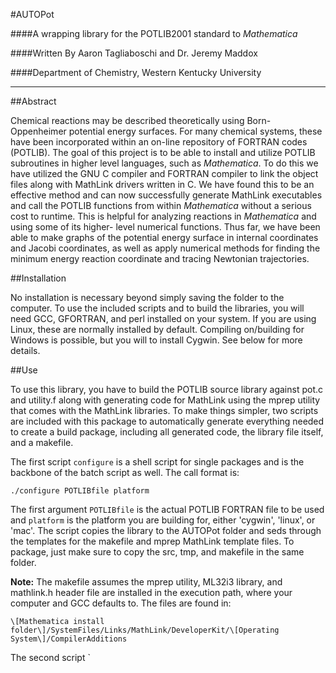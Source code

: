 #AUTOPot

####A wrapping library for the POTLIB2001 standard to *Mathematica*

####Written By Aaron Tagliaboschi and Dr. Jeremy Maddox

####Department of Chemistry, Western Kentucky University

***

##Abstract

Chemical reactions may be described theoretically using Born-Oppenheimer
potential energy surfaces. For many chemical systems, these have been
incorporated within an on-line repository of FORTRAN codes (POTLIB). The goal
of this project is to be able to install and utilize POTLIB subroutines in
higher level languages, such as *Mathematica*. To do this we have utilized the
GNU C compiler and FORTRAN compiler to link the object files along with
MathLink drivers written in C. We have found this to be an effective method and
can now successfully generate MathLink executables and call the POTLIB
functions from within *Mathematica* without a serious cost to runtime. This is
helpful for analyzing reactions in *Mathematica* and using some of its higher-
level numerical functions. Thus far, we have been able to make graphs of the
potential energy surface in internal coordinates and Jacobi coordinates, as
well as apply numerical methods for finding the minimum energy reaction
coordinate and tracing Newtonian trajectories.

##Installation

No installation is necessary beyond simply saving the folder to the computer.
To use the included scripts and to build the libraries, you will need GCC,
GFORTRAN, and perl installed on your system. If you are using Linux, these are
normally installed by default. Compiling on/building for Windows is possible,
but you will to install Cygwin. See below for more details.

##Use

To use this library, you have to build the POTLIB source library against pot.c
and utility.f along with generating code for MathLink using the mprep utility
that comes with the MathLink libraries. To make things simpler, two scripts are
included with this package to automatically generate everything needed to
create a build package, including all generated code, the library file itself,
and a makefile.

The first script `configure` is a shell script for single packages and is
the backbone of the batch script as well. The call format is:

    ./configure POTLIBfile platform
    
The first argument `POTLIBfile` is the actual POTLIB FORTRAN file to be used
and `platform` is the platform you are building for, either 'cygwin', 'linux',
or 'mac'. The script copies the library to the AUTOPot folder and seds through
the templates for the makefile and mprep MathLink template files. To package,
just make sure to copy the src, tmp, and makefile in the same folder.

**Note:** The makefile assumes the mprep utility, ML32i3 library, and
mathlink.h header file are installed in the execution path, where your computer
and GCC defaults to. The files are found in:

    \[Mathematica install folder\]/SystemFiles/Links/MathLink/DeveloperKit/\[Operating System\]/CompilerAdditions

The second script `
